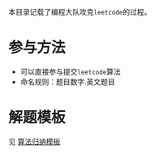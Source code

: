 本目录记载了编程大队攻克`leetcode`的过程。

# 参与方法
- 可以直接参与提交`leetcode`算法
- 命名规则：题目数字.英文题目
# 解题模板
见 [算法归纳模板](../template.md)